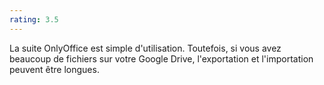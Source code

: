 ```yaml
---
rating: 3.5
---
```


La suite OnlyOffice est simple d'utilisation. Toutefois, si vous avez beaucoup de fichiers sur votre Google Drive, l'exportation et l'importation peuvent être longues.
